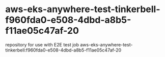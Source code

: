 # aws-eks-anywhere-test-tinkerbell-f960fda0-e508-4dbd-a8b5-f11ae05c47af-20
repository for use with E2E test job aws-eks-anywhere-test-tinkerbell:f960fda0-e508-4dbd-a8b5-f11ae05c47af-20
